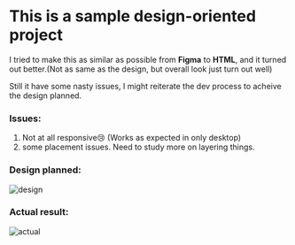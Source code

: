 # This is a sample design-oriented project

I tried to make this as similar as possible from **Figma** to **HTML**, and it turned out better.(Not as same as the design, but overall look just turn out well)

Still it have some nasty issues, I might reiterate the dev process to acheive the design planned.

### Issues:
1. Not at all responsive😢 (Works as expected in only desktop)
2. some placement issues. Need to study more on layering things.

### Design planned:

![design](https://user-images.githubusercontent.com/64256342/129486033-060533b0-93c8-4cf1-89d5-b2f4151f449b.png)
### Actual result:

![actual](https://user-images.githubusercontent.com/64256342/129486043-0786c4cc-d33b-44c6-9452-b07d4fe5d4fd.png)
